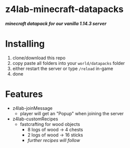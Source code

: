 # z4lab-minecraft-datapacks
##### minecraft datapack for our vanilla 1.14.3 server

# Installing
1. clone/download this repo
1. copy paste all folders into your `world/datapacks` folder
1. either restart the server or type `/reload` in-game
1. done

# Features
- z4lab-joinMessage
  - player will get an "Popup" when joining the server
- z4lab-customRecipes
  - fastcrafting for wood objects
    - 8 logs of wood -> 4 chests
    - 2 logs of wood -> 16 sticks
    - *further recipes will follow*
